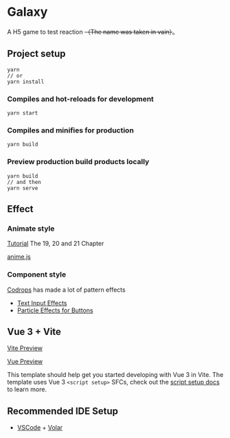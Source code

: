 # Galaxy

A H5 game to test reaction ~~（The name was taken in vain）~~。

## Project setup

```
yarn
// or
yarn install
```

### Compiles and hot-reloads for development

```
yarn start
```

### Compiles and minifies for production

```
yarn build
```

### Preview production build products locally

```
yarn build
// and then
yarn serve
```

## Effect

### Animate style

[Tutorial](https://www.it666.com/my/course/27) The 19, 20 and 21 Chapter

[anime.js](https://cn.vitejs.dev/guide/static-deploy.html#testing-the-app-locally)

### Component style

[Codrops](https://github.com/codrops) has made a lot of pattern effects

- [Text Input Effects](https://github.com/codrops/TextInputEffects)
- [Particle Effects for Buttons](https://github.com/codrops/ParticleEffectsButtons)

## Vue 3 + Vite

[Vite Preview](https://cn.vitejs.dev/guide/static-deploy.html#testing-the-app-locally)

[Vue Preview](https://v3.cn.vuejs.org/guide/introduction.html)

This template should help get you started developing with Vue 3 in Vite. The template uses Vue 3 `<script setup>` SFCs, check out the [script setup docs](https://v3.vuejs.org/api/sfc-script-setup.html#sfc-script-setup) to learn more.

## Recommended IDE Setup

- [VSCode](https://code.visualstudio.com/) + [Volar](https://marketplace.visualstudio.com/items?itemName=johnsoncodehk.volar)
